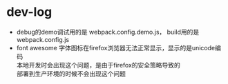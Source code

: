 # dev-log

- debug的demo调试用的是 webpack.config.demo.js， build用的是 webpack.config.js
- font awesome 字体图标在firefox浏览器无法正常显示，显示的是unicode编码  
本地开发时会出现这个问题，是由于firefox的安全策略导致的  
部署到生产环境的时候不会出现这个问题    
